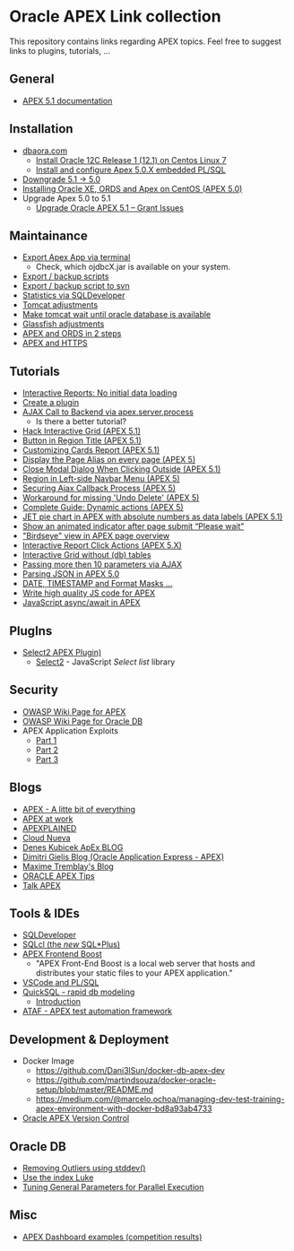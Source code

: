 # Oracle APEX Link collection
This repository contains links regarding APEX topics. Feel free to suggest links to plugins, tutorials, ...

## General
* [APEX 5.1 documentation](https://docs.oracle.com/database/apex-5.1/index.htm)

## Installation
* [dbaora.com](http://www.dbaora.com)
  * [Install Oracle 12C Release 1 (12.1) on Centos Linux 7](http://dbaora.com/install-oracle-12c-release-1-12-1-on-centos-linux-7/)
  * [Install and configure Apex 5.0.X embedded PL/SQL](http://dbaora.com/install-and-configure-apex-5-0-x-embedded-plsql/)
* [Downgrade 5.1 -> 5.0](http://jastraub.blogspot.de/2017/01/ooops-i-did-it-again.html)
* [Installing Oracle XE, ORDS and Apex on CentOS (APEX 5.0)](http://ora-00001.blogspot.de/2015/06/installing-oracle-xe-ords-and-apex-on-centos-linux-part-zero.html)
* Upgrade Apex 5.0 to 5.1
  * [Upgrade Oracle APEX 5.1 – Grant Issues](http://farzadsoltani.com/2017/03/01/upgrade-oracle-apex-5-1-grant-issues/)

## Maintainance

* [Export Apex App via terminal](https://ruepprich.wordpress.com/2011/07/15/exporting-an-apex-application-via-command-line/)
  * Check, which ojdbcX.jar is available on your system.
* [Export / backup scripts](https://github.com/OraOpenSource/apexbackup)
* [Export / backup script to svn](http://sve.to/2012/03/12/automatically-backup-oracle-apex-applications-to-subversion/)
* [Statistics via SQLDeveloper](http://dgielis.blogspot.de/2011/12/sql-developer-application-express.html)
* [Tomcat adjustments](http://www.cloudnueva.com/blog/tuning-tomcat-for-apexords-in-production)
* [Make tomcat wait until oracle database is available](http://warp11.nl/2017/03/make-tomcat-wait-until-oracle-database-is-available/)
* [Glassfish adjustments](http://www.cloudnueva.com/blog/tuning-glassfish-for-oracle-apex-ords-in-production)
* [APEX and ORDS in 2 steps](http://joelkallman.blogspot.de/2017/05/apex-and-ords-up-and-running-in2-steps.html)
* [APEX and HTTPS](https://apex.oracle.com/pls/apex/germancommunities/apexcommunity/tipp/6121/index-en.html)

## Tutorials

* [Interactive Reports: No initial data loading](http://www.apexsolutions.de/blog/allgemein/interactive-report-without-initial-results/)
* [Create a plugin](http://www.stefan-armbruster.com/index.php/10-it/apex/10-how-to-create-an-apex-plugin-2)
* [AJAX Call to Backend via apex.server.process](http://tpetrus.blogspot.de/2013/03/ajax-in-apex-introduction-and-techniques.html)
  * Is there a better tutorial?
* [Hack Interactive Grid (APEX 5.1)](http://hardlikesoftware.com/weblog/2018/01/01/apex-ig-cookbook-for-5-1-4/)
* [Button in Region Title (APEX 5.1)](http://max-tremblay.blogspot.de/2016/05/button-in-region-title.html)
* [Customizing Cards Report (APEX 5.1)](http://max-tremblay.blogspot.de/2016/09/customizing-cards-report.html)
* [Display the Page Alias on every page (APEX 5)](http://nuijten.blogspot.de/2017/01/apex-display-page-alias-on-every-page.html)
* [Close Modal Dialog When Clicking Outside (APEX 5.1)](http://max-tremblay.blogspot.de/2016/06/close-modal-dialog-when-clicking-outside.html)
* [Region in Left-side Navbar Menu (APEX 5)](http://max-tremblay.blogspot.de/2016/04/region-in-left-side-navbar-menu.html)
* [Securing Ajax Callback Process (APEX 5)](http://max-tremblay.blogspot.de/2016/09/securing-ajax-callback-process.html)
* [Workaround for missing 'Undo Delete' (APEX 5)](https://apex.oracle.com/pls/apex/germancommunities/apexcommunity/tipp/5921/index-en.html)
* [Complete Guide: Dynamic actions (APEX 5)](http://www.explorer-development.uk.com/complete-guide-da)
* [JET pie chart in APEX with absolute numbers as data labels (APEX 5.1)](http://www.apex-at-work.com/2017/05/jet-pie-chart-in-apex-with-absolute.html)
* [Show an animated indicator after page submit “Please wait”](http://allipierreapex.blogspot.de/2017/04/show-animated-please-wait-indicator.html)
* ["Birdseye" view in APEX page overview](http://richarddacre.postach.io/post/get-a-birdseye-view-of-an-apex-app)
* [Interactive Report Click Actions (APEX 5.X)](http://www.jmjcloud.com/blog/-apex-5x-interactive-report-one-click-wonder)
* [Interactive Grid without (db) tables](https://apex.oracle.com/pls/apex/germancommunities/apexcommunity/tipp/6361/index-en.html)
* [Passing more then 10 parameters via AJAX](https://atulley.wordpress.com/2014/02/07/passing-more-than-10-values-with-apex-server-process/)
* [Parsing JSON in APEX 5.0](http://www.explorer.uk.com/parsing-json-apex-5-0/)
* [DATE, TIMESTAMP and Format Masks ...](https://blogs.oracle.com/apex/date%2c-timestamp-and-format-masks)
* [Write high quality JS code for APEX](https://fuzziebrain.com/content/id/1708/)
* [JavaScript async/await in APEX](http://vmorneau.me/javascript-async-await/)

## PlugIns
* [Select2 APEX Plugin)](https://github.com/nbuytaert1/apex-select2)
  * [Select2](https://select2.github.io/) - JavaScript _Select list_ library

## Security
* [OWASP Wiki Page for APEX](https://www.owasp.org/index.php/Application_Express_(ApEx))
* [OWASP Wiki Page for Oracle DB](https://www.owasp.org/index.php/Testing_for_Oracle)
* APEX Application Exploits
  * [Part 1](http://www.wegobeyond.co.uk/blog/entry/oracle-apex-application-exploits-part-1.html)
  * [Part 2](http://www.wegobeyond.co.uk/blog/entry/oracle-apex-application-exploits-part-2.html)
  * [Part 3](http://www.wegobeyond.co.uk/blog/entry/oracle-apex-application-exploits-part-3.html)

## Blogs

* [APEX - A litte bit of everything](http://rimblas.com/blog/)
* [APEX at work](http://www.apex-at-work.com/)
* [APEXPLAINED](https://apexplained.wordpress.com/)
* [Cloud Nueva](http://www.cloudnueva.com/1/feed)
* [Denes Kubicek ApEx BLOG](http://deneskubicek.blogspot.com)
* [Dimitri Gielis Blog (Oracle Application Express - APEX)](http://dgielis.blogspot.com/)
* [Maxime Tremblay's Blog](http://max-tremblay.blogspot.de/)
* [ORACLE APEX Tips](http://orclapextips.blogspot.com)
* [Talk APEX](https://www.talkapex.com)

## Tools & IDEs

* [SQLDeveloper](http://www.oracle.com/technetwork/developer-tools/sql-developer/overview/index.html)
* [SQLcl (the _new_ SQL*Plus)](http://www.oracle.com/technetwork/developer-tools/sqlcl/overview/index.html)
* [APEX Frontend Boost](https://github.com/OraOpenSource/apex-frontend-boost)
  * "APEX Front-End Boost is a local web server that hosts and distributes your static files to your APEX application."
* [VSCode and PL/SQL](https://ora-00001.blogspot.de/2017/03/using-vs-code-for-plsql-development.html)
* [QuickSQL - rapid db modeling](https://apex.oracle.com/en/quicksql/)
  * [Introduction](http://www.explorer.uk.com/quicksql-saves-time/)
* [ATAF - APEX test automation framework](https://github.com/schunt1/ATAF)

## Development & Deployment

* Docker Image
  * https://github.com/Dani3lSun/docker-db-apex-dev
  * https://github.com/martindsouza/docker-oracle-setup/blob/master/README.md
  * https://medium.com/@marcelo.ochoa/managing-dev-test-training-apex-environment-with-docker-bd8a93ab4733
* [Oracle APEX Version Control](https://www.insum.ca/oracle-apex-version-control/)

## Oracle DB

* [Removing Outliers using stddev()](http://www.grassroots-oracle.com/2017/06/removing-outliers-using-stddev.html)
* [Use the index Luke](http://use-the-index-luke.com/)
* [Tuning General Parameters for Parallel Execution](https://docs.oracle.com/database/121/VLDBG/GUID-8632FD0C-AB90-4F1F-81B3-58D24C3AAD74.htm#VLDBG1481)

## Misc

* [APEX Dashboard examples (competition results)](https://apex.oracle.com/pls/apex/f?p=59374:4:::NO:RP)
